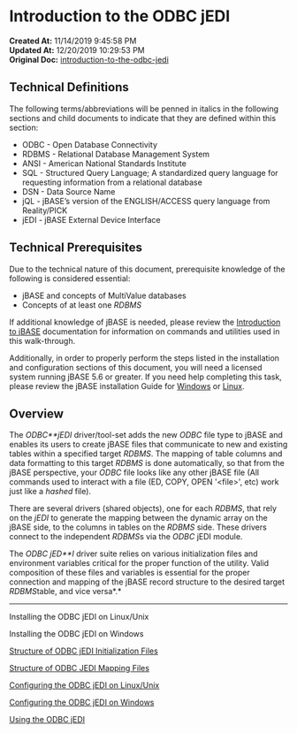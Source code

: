 # Introduction to the ODBC jEDI 

**Created At:** 11/14/2019 9:45:58 PM  
**Updated At:** 12/20/2019 10:29:53 PM  
**Original Doc:** [introduction-to-the-odbc-jedi](https://docs.jbase.com/introduction-to-the-odbc-jedi)  


## Technical Definitions

The following terms/abbreviations will be penned in italics in the following sections and child documents to indicate that they are defined within this section:

- ODBC - Open Database Connectivity
- RDBMS - Relational Database Management System
- ANSI - American National Standards Institute
- SQL - Structured Query Language; A standardized query language for requesting information from a relational database
- DSN - Data Source Name
- jQL - jBASE’s version of the ENGLISH/ACCESS query language from Reality/PICK
- jEDI - jBASE External Device Interface


## Technical Prerequisites

Due to the technical nature of this document, prerequisite knowledge of the following is considered essential:

- jBASE and concepts of MultiValue databases
- Concepts of at least one *RDBMS*


If additional knowledge of jBASE is needed, please review the [Introduction to jBASE](./../jbase) documentation for information on commands and utilities used in this walk-through.

Additionally, in order to properly perform the steps listed in the installation and configuration sections of this document, you will need a licensed system running jBASE 5.6 or greater. If you need help completing this task, please review the jBASE installation Guide for [Windows](https://docs.jbase.com/43995-transactional-journaling/windows-installation) or [Linux](https://docs.jbase.com/43995-transactional-journaling/jbase-56-linux-installation-guide).

## Overview

The *ODBC**jEDI* driver/tool-set adds the new *ODBC* file type to jBASE and enables its users to create jBASE files that communicate to new and existing tables within a specified target *RDBMS*. The mapping of table columns and data formatting to this target *RDBMS* is done automatically, so that from the jBASE perspective, your *ODBC* file looks like any other jBASE file (All commands used to interact with a file (ED, COPY, OPEN '&lt;file&gt;', etc) work just like a *hashed* file).

There are several drivers (shared objects), one for each *RDBMS*, that rely on the *jEDI* to generate the mapping between the dynamic array on the jBASE side, to the columns in tables on the *RDBMS* side. These drivers connect to the independent *RDBMS*s via the *ODBC* jEDI module.

The *ODBC jED**I* driver suite relies on various initialization files and environment variables critical for the proper function of the utility. Valid composition of these files and variables is essential for the proper connection and mapping of the jBASE record structure to the desired target *RDBMS*table, and vice versa*.*

----------------------------------------------------------------------------------------------------------------------------

Installing the ODBC jEDI on Linux/Unix

Installing the ODBC jEDI on Windows

[Structure of ODBC jEDI Initialization Files](./../structure-of-odbc-jedi-initialization-files)

[Structure of ODBC JEDI Mapping Files](./../structure-of-odbc-jedi-mapping-files)

[Configuring the ODBC jEDI on Linux/Unix](./../configuring-the-odbc-jedi-on-linux&unix)

[Configuring the ODBC jEDI on Windows](./../configuring-the-odbc-jedi-on-windows)

[Using the ODBC jEDI](./../using-the-odbc-jedi)
